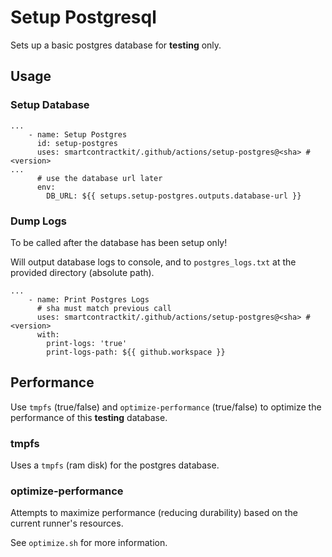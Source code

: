 # Setup Postgresql

Sets up a basic postgres database for **testing** only.

## Usage

### Setup Database

```
...
    - name: Setup Postgres
      id: setup-postgres
      uses: smartcontractkit/.github/actions/setup-postgres@<sha> # <version>
...
      # use the database url later
      env:
        DB_URL: ${{ setups.setup-postgres.outputs.database-url }}
```

### Dump Logs

To be called after the database has been setup only!

Will output database logs to console, and to `postgres_logs.txt` at the provided
directory (absolute path).

```
...
    - name: Print Postgres Logs
      # sha must match previous call
      uses: smartcontractkit/.github/actions/setup-postgres@<sha> # <version>
      with:
        print-logs: 'true'
        print-logs-path: ${{ github.workspace }}
```

## Performance

Use `tmpfs` (true/false) and `optimize-performance` (true/false) to optimize the
performance of this **testing** database.

### tmpfs

Uses a `tmpfs` (ram disk) for the postgres database.

### optimize-performance

Attempts to maximize performance (reducing durability) based on the current
runner's resources.

See `optimize.sh` for more information.
